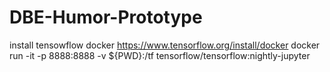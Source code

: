 # DBE-Humor-Prototype

install tensowflow  docker  https://www.tensorflow.org/install/docker
docker run -it -p 8888:8888 -v ${PWD}:/tf tensorflow/tensorflow:nightly-jupyter

